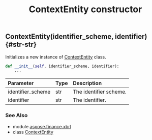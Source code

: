 ﻿---
title: ContextEntity constructor
second_title: Aspose.Finance for Python via .NET API References
description: 
type: docs
weight: 10
url: /python-net/aspose.finance.xbrl/contextentity/__init__/
is_root: false
---

## ContextEntity(identifier_scheme, identifier) {#str-str}

Initializes a new instance of [ContextEntity](/finance/python-net/aspose.finance.xbrl/contextentity) class.



```python
def __init__(self, identifier_scheme, identifier):
    ...
```


| Parameter | Type | Description |
| :- | :- | :- |
| identifier_scheme | str | The identifier scheme. |
| identifier | str | The identifier. |



### See Also
* module [aspose.finance.xbrl](../../)
* class [ContextEntity](/finance/python-net/aspose.finance.xbrl/contextentity)
